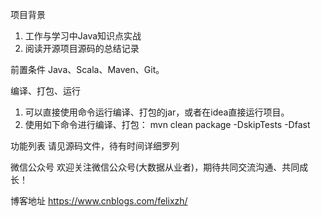 项目背景
1. 工作与学习中Java知识点实战
2. 阅读开源项目源码的总结记录

前置条件
Java、Scala、Maven、Git。

编译、打包、运行
1. 可以直接使用命令运行编译、打包的jar，或者在idea直接运行项目。
2. 使用如下命令进行编译、打包： mvn clean package -DskipTests -Dfast

功能列表
请见源码文件，待有时间详细罗列

微信公众号
欢迎关注微信公众号(大数据从业者)，期待共同交流沟通、共同成长！

博客地址
https://www.cnblogs.com/felixzh/
